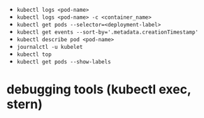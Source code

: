 - ```kubectl logs <pod-name>```
- ```kubectl logs <pod-name> -c <container_name>```
- ```kubectl get pods --selector=<deployment-label>```
- ```kubectl get events --sort-by='.metadata.creationTimestamp'```
- ```kubectl describe pod <pod-name>```
- ```journalctl -u kubelet```
- ```kubectl top```
- ```kubectl get pods --show-labels```

# debugging tools (kubectl exec, stern)
